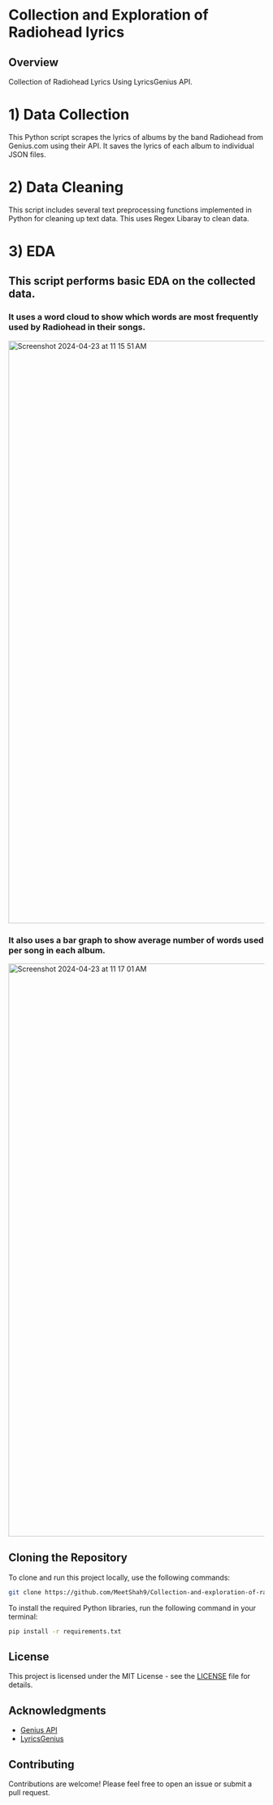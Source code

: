 # Collection and Exploration of Radiohead lyrics
## Overview
Collection of Radiohead Lyrics Using LyricsGenius API.

# 1) Data Collection

This Python script scrapes the lyrics of albums by the band Radiohead from Genius.com using their API. It saves the lyrics of each album to individual JSON files.

# 2) Data Cleaning 
This script includes several text preprocessing functions implemented in Python for cleaning up text data.
This uses Regex Libaray to clean data. 

# 3) EDA
## This script performs basic EDA on the collected data.
### It uses a word cloud to show which words are most frequently used by Radiohead in their songs.
<img width="1146" alt="Screenshot 2024-04-23 at 11 15 51 AM" src="https://github.com/MeetShah9/Collection-and-exploration-of-radiohead-lyrics/assets/148629466/53330940-5c97-4dfe-a7ea-5ae655822f7e">

### It also uses a bar graph to show average number of words used per song in each album.
<img width="1127" alt="Screenshot 2024-04-23 at 11 17 01 AM" src="https://github.com/MeetShah9/Collection-and-exploration-of-radiohead-lyrics/assets/148629466/a96ec2b3-82d8-487b-9985-3a7807e28bc3">



## Cloning the Repository

To clone and run this project locally, use the following commands:

```bash
git clone https://github.com/MeetShah9/Collection-and-exploration-of-radiohead-lyrics.git
```

To install the required Python libraries, run the following command in your terminal:

```bash
pip install -r requirements.txt
```





## License

This project is licensed under the MIT License - see the [LICENSE](LICENSE) file for details.

## Acknowledgments

- [Genius API](https://docs.genius.com/)
- [LyricsGenius](https://github.com/johnwmillr/LyricsGenius)

## Contributing

Contributions are welcome! Please feel free to open an issue or submit a pull request.
